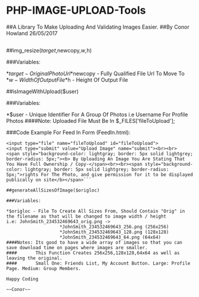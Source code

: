 # PHP-IMAGE-UPLOAD-Tools

##A Library To Make Uploading And Validating Images Easier.
##By Conor Howland 26/05/2017
##

##img_resize($target,$newcopy,$w,$h)

###Variables:

*$target - Original Photo Url
*$newcopy - Fully Qualified File Url To Move To
*$w - Width Of Output File
*$h - Height Of Output File

##isImageWithUpload($user)

###Variables:

*$user -  Unique Identifier For A Group Of Photos i.e Username For Profile Photos
####Note: Uploaded File Must Be In $_FILES['fileToUpload'];

###Code Example For Feed In Form (FeedIn.html):

```<form action="tools.php" method="post" enctype="multipart/form-data">
<input type="file" name="fileToUpload" id="fileToUpload">
<input type="submit" value="Upload Image" name="submit"><br><br>
<span style="background-color: lightgray; border: 5px solid lightgrey; border-radius: 5px;"><b> By Uploading An Image You Are Stating That You Have Full Ownership / Copy-</span><br><br><span style="background-color: lightgray; border: 5px solid lightgrey; border-radius: 5px;">rights For The Photo, and give permission for it to be displayed publically on site</b></span>```

##generateAllSizesOfImage($origloc)

###Variables:

*$origloc - File To Create All Sizes From, Should Contain "Orig" in the filename as that will be changed to image width / height
i.e: JohnSmith_234532469643_orig.png ->
					*JohnSmith_234532469643_256.png (256x256)
					*JohnSmith_234532469643_128.png (128x128)
					*JohnSmith_234532469643_64.png (64x64)
####Notes: Its good to have a wide array of images so that you can save download time on pages where images are smaller.
####	   This Function Creates 256x256,128x128,64x64 as well as leaving the original.
####	   Small One: Friends List, My Account Button. Large: Profile Page. Medium: Group Members.

Happy Coding

~~Conor~~
